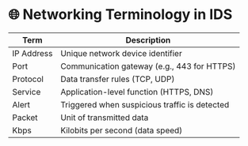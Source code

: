 # 🌐 Networking Terminology in IDS

| Term | Description |
|------|-------------|
| IP Address | Unique network device identifier |
| Port | Communication gateway (e.g., 443 for HTTPS) |
| Protocol | Data transfer rules (TCP, UDP) |
| Service | Application-level function (HTTPS, DNS) |
| Alert | Triggered when suspicious traffic is detected |
| Packet | Unit of transmitted data |
| Kbps | Kilobits per second (data speed) |
